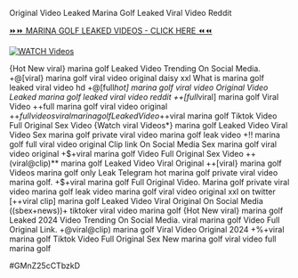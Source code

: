 Original Video Leaked Marina Golf Leaked Viral Video Reddit


[⏩⏩ MARINA GOLF LEAKED VIDEOS - CLICK HERE ⏪⏪](https://mov24.shop/watch/marina+golf)

[![WATCH Videos](https://i.imgur.com/dJHk4Zq.gif)](https://mov24.shop/watch/marina+golf)




























{Hot New viral} marina golf Leaked Video Trending On Social Media. +@[viral} marina golf viral video original daisy xxl What is marina golf leaked viral video hd +@[full*hot] marina golf viral video Original Video Leaked marina golf leaked viral video reddit ++[full*viral] marina golf Viral Video ++full marina golf viral video original +$+full videos viral marina golf Leaked Video +$+viral marina golf Tiktok Video Full Original Sex Video {Watch viral Videos*} marina golf Leaked Video Viral Video Sex marina golf private viral video marina golf leak video
+!! marina golf full viral video original Clip link On Social Media
Sex marina golf viral video original +$+viral marina golf Video Full Original Sex Video ++(viral@clip)** marina golf Leaked Video Viral Original ++[viral} marina golf Videos marina golf only Leak Telegram
hot marina golf private viral video marina golf.
+$+viral marina golf Full Original Video. Marina golf private viral video marina golf leak video marina golf viral video original xxl on twitter [++viral clip] marina golf Leaked Video Viral Original On Social Media ((sbex+news))+ tiktoker viral video marina golf
{Hot New viral} marina golf Leaked 2024 Video Trending On Social Media.
viral marina golf Video Full Original Link.
+@viral@clip) marina golf Viral Video Original 2024
+%+viral marina golf Tiktok Video Full Original Sex New marina golf viral video full marina golf


#GMnZ25cCTbzkD